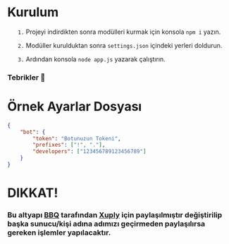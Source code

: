 # Kurulum

<ul>
  <p><code>1.</code> Projeyi indirdikten sonra modülleri kurmak için konsola <code>npm i</code> yazın.</p>
  <p><code>2.</code> Modüller kurulduktan sonra <code>settings.json</code> içindeki yerleri doldurun.</p>
  <p><code>3.</code> Ardından konsola <code>node app.js</code> yazarak çalıştırın.</p>
</ul>
<h3>Tebrikler 🎉</h3>

# Örnek Ayarlar Dosyası

```json
{
    "bot": {
        "token": "Botunuzun Tokeni",
        "prefixes": ["!", "."],
        "developers": ["123456789123456789"]
    }
}
```

# DIKKAT!
<h3>Bu altyapı <a href="https://discord.com/users/298888568279924746">BBQ</a> tarafından <a href="https://discord.gg/xuply/">Xuply</a> için paylaşılmıştır değiştirilip başka sunucu/kişi adına adımızı geçirmeden paylaşılırsa gereken işlemler yapılacaktır.</h3>
